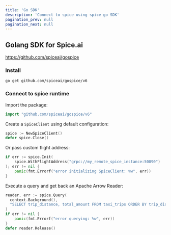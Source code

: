 ```yaml
---
title: 'Go SDK'
description: 'Connect to spice using spice go SDK'
pagination_prev: null
pagination_next: null
---
```


## Golang SDK for Spice.ai

https://github.com/spiceai/gospice

### Install

```shell
go get github.com/spiceai/gospice/v6
```

### Connect to spice runtime

Import the package:

```go
import "github.com/spiceai/gospice/v6"
```

Create a `SpiceClient` using default configuration:

```go
spice := NewSpiceClient()
defer spice.Close()
```

Or pass custom flight address:

```go
if err := spice.Init(
    spice.WithFlightAddress("grpc://my_remote_spice_instance:50090")
); err != nil {
    panic(fmt.Errorf("error initializing SpiceClient: %w", err))
}
```

Execute a query and get back an Apache Arrow Reader:

```go
reader, err := spice.Query(
  context.Background(),
  "SELECT trip_distance, total_amount FROM taxi_trips ORDER BY trip_distance DESC LIMIT 10;"
)
if err != nil {
    panic(fmt.Errorf("error querying: %w", err))
}
defer reader.Release()
```
